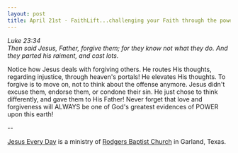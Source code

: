 ```yaml
---
layout: post
title: April 21st - FaithLift...challenging your Faith through the power of
---
```


_Luke 23:34  
Then said Jesus, Father, forgive them; for they know not what they
do. And they parted his raiment, and cast lots._

Notice how Jesus deals with forgiving others. He routes His
thoughts, regarding injustice, through heaven's portals! He elevates
His thoughts. To forgive is to move on, not to think about the
offense anymore. Jesus didn't excuse them, endorse them, or condone
their sin. He just chose to think differently, and gave them to His
Father! Never forget that love and forgiveness will ALWAYS be one of
God's greatest evidences of POWER upon this earth!

 --

<a href=http://jesuseveryday.net>Jesus Every Day</a> is a ministry of <a href=http://rodgersbaptist.net>Rodgers Baptist Church</a> in Garland, Texas.
